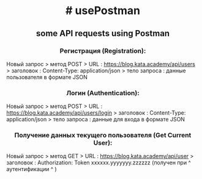 
<h1 align="center"># usePostman</h1>
<h2 align="center">
some API requests using Postman</h2>

<h3 align="center">
Регистрация (Registration): </h3>

Новый запрос  >  метод POST  >  URL  :  https://blog.kata.academy/api/users  >  заголовок  :  Content-Type: application/json  >  тело запроса  :  данные пользователя в формате JSON




<h3 align="center">
Логин (Authentication): </h3>

Новый запрос  >  метод POST  >  URL  :  https://blog.kata.academy/api/users/login  >  заголовок  :  Content-Type: application/json  >  тело запроса  :  данные для входа в формате JSON




<h3 align="center">
Получение данных текущего пользователя (Get Current User): </h3>

Новый запрос  >  метод GET  >  URL  :  https://blog.kata.academy/api/user  >  заголовок  :  Authorization: Token xxxxxx.yyyyyyy.zzzzzz (получен при ^ аутентификации ^ )


